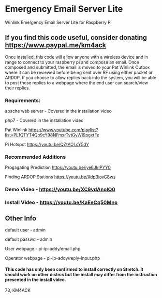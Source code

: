 # Emergency Email Server Lite 

Winlink Emergency Email Server Lite for Raspberry Pi

## If you find this code useful, consider donating https://www.paypal.me/km4ack

Once installed, this code will allow anyone with a wireless device and in range to connect to your raspberry pi and compose an email. Once composed and submitted, the email is moved to your Pat Winlink Outbox where it can be reviewed before being sent over RF using either packet or ARDOP. If you choose to allow replies back into the system, you will be able to post those replies to a webpage where the end user can search/view their replies.

### Requirements:

apache web server - Covered in the installation video

php7 - Covered in the installation video

Pat Winlink https://www.youtube.com/playlist?list=PL1QTYT4Qo9cY98NFmxrTvtGyWI9pgxtFq

Pi Hotspot https://youtu.be/QZtAOLcY5dY

### Recommended Additions

Progagating Prediction https://youtu.be/jye6JkIPYY0

Finding ARDOP Stations https://youtu.be/Xdp3iovC8ws

### Demo Video - https://youtu.be/XC9vdAnolO0

### Install Video - https://youtu.be/KaEeCq50Mno

## Other Info
default user - admin

default passwd - admin

User webpage - pi-ip-addy/email.php
  
Operator webpage - pi-ip-addy/reply-input.php

#### This code has only been confirmed to install correctly on Stretch. It should work on other distros but the install may differ from the instruction presented in the install video.

73, KM4ACK
